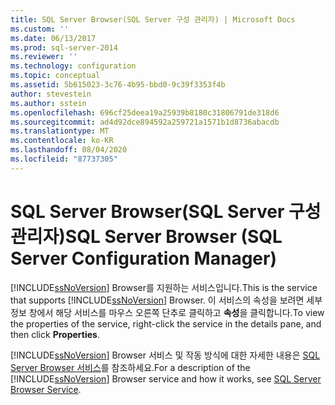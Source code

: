 ```yaml
---
title: SQL Server Browser(SQL Server 구성 관리자) | Microsoft Docs
ms.custom: ''
ms.date: 06/13/2017
ms.prod: sql-server-2014
ms.reviewer: ''
ms.technology: configuration
ms.topic: conceptual
ms.assetid: 5b615023-3c76-4b95-bbd0-9c39f3353f4b
author: stevestein
ms.author: sstein
ms.openlocfilehash: 696cf25deea19a25939b8180c31806791de318d6
ms.sourcegitcommit: ad4d92dce894592a259721a1571b1d8736abacdb
ms.translationtype: MT
ms.contentlocale: ko-KR
ms.lasthandoff: 08/04/2020
ms.locfileid: "87737305"
---
```

# <a name="sql-server-browser-sql-server-configuration-manager"></a><span data-ttu-id="b568b-102">SQL Server Browser(SQL Server 구성 관리자)</span><span class="sxs-lookup"><span data-stu-id="b568b-102">SQL Server Browser (SQL Server Configuration Manager)</span></span>
  <span data-ttu-id="b568b-103">[!INCLUDE[ssNoVersion](../../includes/ssnoversion-md.md)] Browser를 지원하는 서비스입니다.</span><span class="sxs-lookup"><span data-stu-id="b568b-103">This is the service that supports [!INCLUDE[ssNoVersion](../../includes/ssnoversion-md.md)] Browser.</span></span> <span data-ttu-id="b568b-104">이 서비스의 속성을 보려면 세부 정보 창에서 해당 서비스를 마우스 오른쪽 단추로 클릭하고 **속성**을 클릭합니다.</span><span class="sxs-lookup"><span data-stu-id="b568b-104">To view the properties of the service, right-click the service in the details pane, and then click **Properties**.</span></span>  
  
 <span data-ttu-id="b568b-105">[!INCLUDE[ssNoVersion](../../includes/ssnoversion-md.md)] Browser 서비스 및 작동 방식에 대한 자세한 내용은 [SQL Server Browser 서비스](../../../2014/tools/configuration-manager/sql-server-browser-service.md)를 참조하세요.</span><span class="sxs-lookup"><span data-stu-id="b568b-105">For a description of the [!INCLUDE[ssNoVersion](../../includes/ssnoversion-md.md)] Browser service and how it works, see [SQL Server Browser Service](../../../2014/tools/configuration-manager/sql-server-browser-service.md).</span></span>  
  
  
